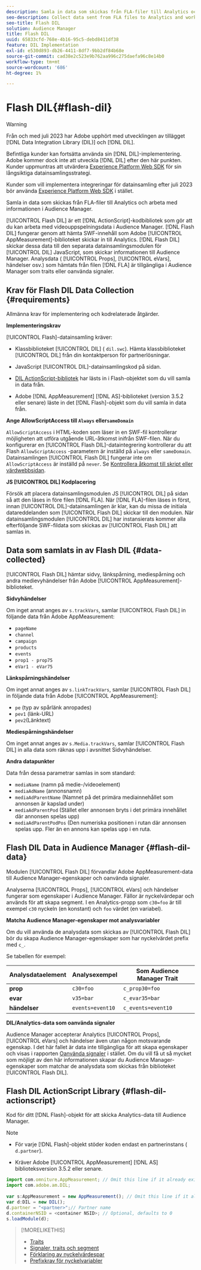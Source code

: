 ```yaml
---
description: Samla in data som skickas från FLA-filer till Analytics och arbeta med informationen i Audience Manager.
seo-description: Collect data sent from FLA files to Analytics and work with that information in Audience Manager.
seo-title: Flash DIL
solution: Audience Manager
title: Flash DIL
uuid: 65833cfd-768e-4b16-95c5-debd8411df38
feature: DIL Implementation
exl-id: e530d893-db26-4411-8df7-9bb2df84b68e
source-git-commit: cad38e2c523e9b762aa996c275daefa96c8e14b0
workflow-type: tm+mt
source-wordcount: '686'
ht-degree: 1%

---
```


# Flash DIL{#flash-dil}

>[!WARNING]
>
>Från och med juli 2023 har Adobe upphört med utvecklingen av tillägget [!DNL Data Integration Library (DIL)] och [!DNL DIL].
>
>Befintliga kunder kan fortsätta använda sin [!DNL DIL]-implementering. Adobe kommer dock inte att utveckla [!DNL DIL] efter den här punkten. Kunder uppmuntras att utvärdera [Experience Platform Web SDK](https://experienceleague.adobe.com/docs/experience-platform/edge/home.html?lang=sv-SE) för sin långsiktiga datainsamlingsstrategi.
>
>Kunder som vill implementera integreringar för datainsamling efter juli 2023 bör använda [Experience Platform Web SDK](https://experienceleague.adobe.com/docs/experience-platform/edge/home.html?lang=sv-SE) i stället.

Samla in data som skickas från FLA-filer till Analytics och arbeta med informationen i Audience Manager.

<!-- 

c_flash_dil_toc.xml

 -->

[!UICONTROL Flash DIL] är ett [!DNL ActionScript]-kodbibliotek som gör att du kan arbeta med videouppspelningsdata i Audience Manager. [!DNL Flash DIL] fungerar genom att hämta SWF-innehåll som Adobe [!UICONTROL AppMeasurement]-biblioteket skickar in till Analytics. [!DNL Flash DIL] skickar dessa data till den separata datainsamlingsmodulen för [!UICONTROL DIL] JavaScript, som skickar informationen till Audience Manager. Analysdata ( [!UICONTROL Props], [!UICONTROL eVars], händelser osv.) som hämtats från filen [!DNL FLA] är tillgängliga i Audience Manager som traits eller oanvända signaler.

## Krav för Flash DIL Data Collection {#requirements}

Allmänna krav för implementering och kodrelaterade åtgärder.

<!-- 

c_flash_dil_intro.xml

 -->

**Implementeringskrav**

[!UICONTROL Flash]-datainsamling kräver:

* Klassbiblioteket [!UICONTROL DIL] ( `dil.swc`). Hämta klassbiblioteket [!UICONTROL DIL] från din kontaktperson för partnerlösningar.

* JavaScript [!UICONTROL DIL]-datainsamlingskod på sidan.
* [DIL ActionScript-bibliotek](../dil/dil-flash.md#flash-dil-actionscript) har lästs in i Flash-objektet som du vill samla in data från.
* Adobe [!DNL AppMeasurement] [!DNL AS]-biblioteket (version 3.5.2 eller senare) läste in det [!DNL Flash]-objekt som du vill samla in data från.

**Ange AllowScriptAccess till `Always` eller`sameDomain`**

`AllowScriptAccess` i HTML-koden som läser in en SWF-fil kontrollerar möjligheten att utföra utgående URL-åtkomst inifrån SWF-filen. När du konfigurerar en [!UICONTROL Flash DIL]-dataintegrering kontrollerar du att Flash `AllowScriptAccess` -parametern är inställd på `always` eller `sameDomain`. Datainsamlingen [!UICONTROL Flash DIL] fungerar inte om `AllowScriptAccess` är inställd på `never`. Se [Kontrollera åtkomst till skript eller värdwebbsidan](https://helpx.adobe.com/se/flash/kb/control-access-scripts-host-web.html).

**JS [!UICONTROL DIL] Kodplacering**

Försök att placera datainsamlingsmodulen JS [!UICONTROL DIL] på sidan så att den läses in före filen [!DNL FLA]. När [!DNL FLA]-filen läses in först, innan [!UICONTROL DIL]-datainsamlingen är klar, kan du missa de initiala datareddelanden som [!UICONTROL Flash DIL] skickar till den modulen. När datainsamlingsmodulen [!UICONTROL DIL] har instansierats kommer alla efterföljande SWF-fildata som skickas av [!UICONTROL Flash DIL] att samlas in.

## Data som samlats in av Flash DIL {#data-collected}

[!UICONTROL Flash DIL] hämtar sidvy, länkspårning, mediespårning och andra medievyhändelser från Adobe [!UICONTROL AppMeasurement]-biblioteket.

<!-- 

r_flash_dil_data_collected.xml

 -->

**Sidvyhändelser**

Om inget annat anges av `s.trackVars`, samlar [!UICONTROL Flash DIL] in följande data från Adobe AppMeasurement:

* `pageName`
* `channel`
* `campaign`
* `products`
* `events`
* `prop1 - prop75`
* `eVar1 - eVar75`

**Länkspårningshändelser**

Om inget annat anges av `s.linkTrackVars`, samlar [!UICONTROL Flash DIL] in följande data från Adobe [!UICONTROL AppMeasurement]:

* `pe` (typ av spårlänk anropades)
* `pev1` (länk-URL)
* `pev2`(Länktext)

**Mediespårningshändelser**

Om inget annat anges av `s.Media.trackVars`, samlar [!UICONTROL Flash DIL] in alla data som räknas upp i avsnittet Sidvyhändelser.

**Andra datapunkter**

Data från dessa parametrar samlas in som standard:

* `mediaName` (namn på medie-/videoelement)
* `mediaAdName` (annonsnamn)
* `mediaAdParentName` (Namnet på det primära mediainnehållet som annonsen är kapslad under)
* `mediaAdParentPod` (Stället eller annonsen bryts i det primära innehållet där annonsen spelas upp)
* `mediaAdParentPodPos` (Den numeriska positionen i rutan där annonsen spelas upp. Fler än en annons kan spelas upp i en ruta.

## Flash DIL Data in Audience Manager {#flash-dil-data}

Modulen [!UICONTROL Flash DIL] förvandlar Adobe AppMeasurement-data till Audience Manager-egenskaper och oanvända signaler.

<!-- 

c_flash_dil_in_aam.xml

 -->

Analyserna [!UICONTROL Props], [!UICONTROL eVars] och händelser fungerar som egenskaper i Audience Manager. Fällor är nyckelvärdepar och används för att skapa segment. I en Analytics-propp som `c30=foo` är till exempel `c30` nyckeln (en konstant) och `foo` värdet (en variabel).

**Matcha Audience Manager-egenskaper mot analysvariabler**

Om du vill använda de analysdata som skickas av [!UICONTROL Flash DIL] bör du skapa Audience Manager-egenskaper som har nyckelvärdet prefix med `c_`.

Se tabellen för exempel:

| Analysdataelement | Analysexempel | Som Audience Manager Trait |
|---|---|---|
| **prop** | `c30=foo` | `c_prop30=foo` |
| **evar** | `v35=bar` | `c_evar35=bar` |
| **händelser** | `events=event10` | `c_events=event10` |

**DIL/Analytics-data som oanvända signaler**

Audience Manager accepterar Analytics [!UICONTROL Props], [!UICONTROL eVars] och händelser även utan någon motsvarande egenskap. I det här fallet är data inte tillgängliga för att skapa egenskaper och visas i rapporten [Oanvända signaler](../reporting/dynamic-reports/unused-signals.md) i stället. Om du vill få ut så mycket som möjligt av den här informationen skapar du Audience Manager-egenskaper som matchar de analysdata som skickas från biblioteket [!UICONTROL Flash DIL].

## Flash DIL ActionScript Library {#flash-dil-actionscript}

Kod för ditt [!DNL Flash]-objekt för att skicka Analytics-data till Audience Manager.

<!-- 

r_flash_dil_actionscript.xml

 -->

>[!NOTE]
>
>* För varje [!DNL Flash]-objekt stöder koden endast en partnerinstans ( `d.partner`).
>
>* Kräver Adobe [!UICONTROL AppMeasurement] [!DNL AS] biblioteksversion 3.5.2 eller senare.

```js
import com.omniture.AppMeasurement; // Omit this line if it already exists in the code 
import com.adobe.am.DIL; 
  
var s:AppMeasurement = new AppMeasurement(); // Omit this line if it already exists in the code 
var d:DIL = new DIL(); 
d.partner = "<partner>";// Partner name 
d.containerNSID = <container NSID>; // Optional, defaults to 0 
s.loadModule(d);
```

>[!MORELIKETHIS]
>
>* [Traits](../features/traits/trait-details-page.md)
>* [Signaler, traits och segment](../reference/signal-trait-segment.md)
>* [Förklaring av nyckelvärdespar](../reference/key-value-pairs-explained.md)
>* [Prefixkrav för nyckelvariabler](../features/traits/trait-variable-prefixes.md)
